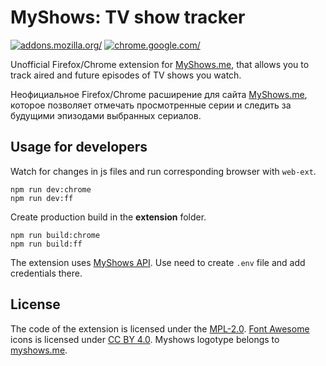 # MyShows: TV show tracker

[ ![addons.mozilla.org/](https://user-images.githubusercontent.com/1577569/225926070-baa9ed48-841c-4ce7-bf70-557f848eed23.png)](https://addons.mozilla.org/firefox/addon/myshows-tv-show-tracker/)
[ ![chrome.google.com/](https://i.imgur.com/unvdmLG.png)](https://chrome.google.com/webstore/detail/myshows-tv-show-tracker/lcdinflfffodmodbkhaijglgjpeefodo/)


Unofficial Firefox/Chrome extension for [MyShows.me](https://myshows.me), that allows you to track aired and future episodes
of TV shows you watch.

Неофициальное Firefox/Chrome расширение для сайта [MyShows.me](https://myshows.me), которое позволяет отмечать просмотренные серии и следить
за будущими эпизодами выбранных сериалов.

## Usage for developers

Watch for changes in js files and run corresponding browser with `web-ext`.

    npm run dev:chrome
    npm run dev:ff

Create production build in the **extension** folder.

    npm run build:chrome
    npm run build:ff

The extension uses [MyShows API](http://api.myshows.me/). Use need to create `.env` file and add credentials there.

## License

The code of the extension is licensed under the [MPL-2.0](LICENSE). [Font Awesome](https://fontawesome.com) icons is
licensed under [CC BY 4.0](https://creativecommons.org/licenses/by/4.0/).
Myshows logotype belongs to [myshows.me](https://myshows.me).
